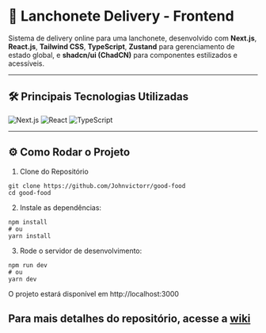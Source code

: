 # 🍔 Lanchonete Delivery - Frontend

Sistema de delivery online para uma lanchonete, desenvolvido com **Next.js**, **React.js**, **Tailwind CSS**, **TypeScript**, **Zustand** para gerenciamento de estado global, e **shadcn/ui (ChadCN)** para componentes estilizados e acessíveis.

---

## 🛠️ Principais Tecnologias Utilizadas

![Next.js](https://img.shields.io/badge/Next.js-000?style=for-the-badge&logo=next.js&logoColor=white)
![React](https://img.shields.io/badge/React-20232A?style=for-the-badge&logo=react&logoColor=61DAFB)
![TypeScript](https://img.shields.io/badge/TypeScript-3178C6?style=for-the-badge&logo=typescript&logoColor=white)

---

## ⚙️ Como Rodar o Projeto

1. Clone do Repositório
```
git clone https://github.com/Johnvictorr/good-food
cd good-food
```

2. Instale as dependências:
```
npm install
# ou
yarn install
```

3. Rode o servidor de desenvolvimento:
```
npm run dev
# ou
yarn dev
```
O projeto estará disponível em http://localhost:3000

## Para mais detalhes do repositório, acesse a [wiki](https://github.com/Johnvictorr/good-food/wiki)
